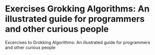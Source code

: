 # Exercises Grokking Algorithms: An illustrated guide for programmers and other curious people
 Excercises to Grokking Algorithms: An illustrated guide for programmers and other curious people
